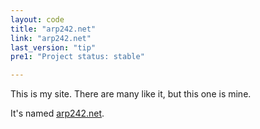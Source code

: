```yaml
---
layout: code
title: "arp242.net"
link: "arp242.net"
last_version: "tip"
pre1: "Project status: stable"

---
```


This is my site. There are many like it, but this one is mine.

It's named [arp242.net](http://arp242.net).
